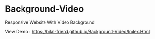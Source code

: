 # Background-Video
Responsive Website With Video Background  



View Demo : https://bilal-friend.github.io/Background-Video/Index.Html
